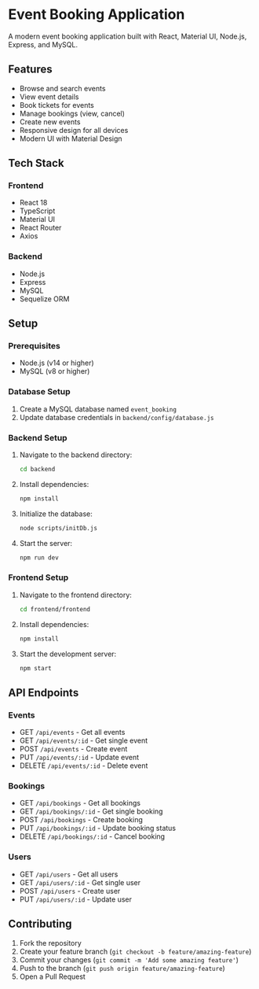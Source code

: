# Event Booking Application

A modern event booking application built with React, Material UI, Node.js, Express, and MySQL.

## Features

- Browse and search events
- View event details
- Book tickets for events
- Manage bookings (view, cancel)
- Create new events
- Responsive design for all devices
- Modern UI with Material Design

## Tech Stack

### Frontend
- React 18
- TypeScript
- Material UI
- React Router
- Axios

### Backend
- Node.js
- Express
- MySQL
- Sequelize ORM

## Setup

### Prerequisites
- Node.js (v14 or higher)
- MySQL (v8 or higher)

### Database Setup
1. Create a MySQL database named `event_booking`
2. Update database credentials in `backend/config/database.js`

### Backend Setup
1. Navigate to the backend directory:
   ```bash
   cd backend
   ```
2. Install dependencies:
   ```bash
   npm install
   ```
3. Initialize the database:
   ```bash
   node scripts/initDb.js
   ```
4. Start the server:
   ```bash
   npm run dev
   ```

### Frontend Setup
1. Navigate to the frontend directory:
   ```bash
   cd frontend/frontend
   ```
2. Install dependencies:
   ```bash
   npm install
   ```
3. Start the development server:
   ```bash
   npm start
   ```

## API Endpoints

### Events
- GET `/api/events` - Get all events
- GET `/api/events/:id` - Get single event
- POST `/api/events` - Create event
- PUT `/api/events/:id` - Update event
- DELETE `/api/events/:id` - Delete event

### Bookings
- GET `/api/bookings` - Get all bookings
- GET `/api/bookings/:id` - Get single booking
- POST `/api/bookings` - Create booking
- PUT `/api/bookings/:id` - Update booking status
- DELETE `/api/bookings/:id` - Cancel booking

### Users
- GET `/api/users` - Get all users
- GET `/api/users/:id` - Get single user
- POST `/api/users` - Create user
- PUT `/api/users/:id` - Update user

## Contributing

1. Fork the repository
2. Create your feature branch (`git checkout -b feature/amazing-feature`)
3. Commit your changes (`git commit -m 'Add some amazing feature'`)
4. Push to the branch (`git push origin feature/amazing-feature`)
5. Open a Pull Request
